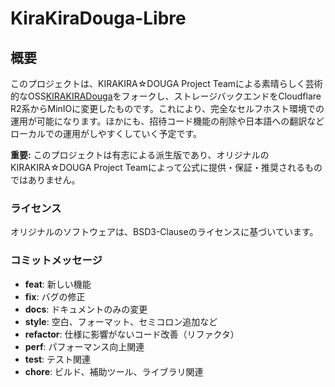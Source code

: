 # KiraKiraDouga-Libre

## 概要

このプロジェクトは、KIRAKIRA☆DOUGA Project Teamによる素晴らしく芸術的なOSS[KIRAKIRADouga](https://github.com/KIRAKIRA-DOUGA)をフォークし、ストレージバックエンドをCloudflare R2系からMinIOに変更したものです。これにより、完全なセルフホスト環境での運用が可能になります。ほかにも、招待コード機能の削除や日本語への翻訳などローカルでの運用がしやすくしていく予定です。

**重要:** このプロジェクトは有志による派生版であり、オリジナルのKIRAKIRA☆DOUGA Project Teamによって公式に提供・保証・推奨されるものではありません。

### ライセンス
オリジナルのソフトウェアは、BSD3-Clauseのライセンスに基づいています。

### コミットメッセージ
- **feat**: 新しい機能
- **fix**: バグの修正
- **docs**: ドキュメントのみの変更
- **style**: 空白、フォーマット、セミコロン追加など
- **refactor**: 仕様に影響がないコード改善（リファクタ）
- **perf**: パフォーマンス向上関連
- **test**: テスト関連
- **chore**: ビルド、補助ツール、ライブラリ関連
